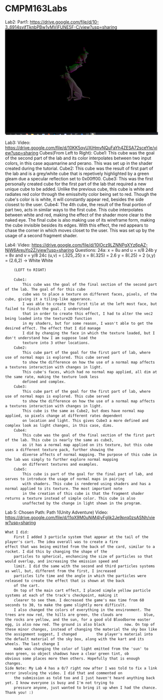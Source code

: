 # CMPM163Labs
Lab2:
	Part1: https://drive.google.com/file/d/10-3_6914svjfTknbPBw1vMViFUNE5F-C/view?usp=sharing
	![](https://github.com/JDamienDuncan/Personal/blob/master/Images/Lab2_Part2.PNG)

Lab3:
	Video: https://drive.google.com/file/d/10KK5qyUXiHmvNQuFaYh4ZESA72sceYle/view?usp=sharing
	Cubes(From Left to Right):
		Cube1: This cube was the goal of the second part of the lab and its color interpolates between 
		       two input colors, in this case aquamarine and perano. This was set up in the shader 
		       created during the tutorial.
		Cube2: This cube was the result of first part of the lab and is a grey/white cube that is 
		       repetively highlighted by a green gleam due a specular reflection set to 0x00ff00.
		Cube3: This was the first personally created cube for the first part of the lab that required
		       a new unique cube to be added. Unlike the previous cube, this cube is white and radiates
		       red color through the emissitvity color being set to red. Though the cube's color is 
		       is white, it will constantly appear red, besides the side closest to the user.
		Cube4: The 4th cube, the result of the final portion of part two, acts in similar ways to the 
		       first cube. This cube interpolates between white and red, making the effect of the 
		       shader more clear to the naked eye. The final cube is also making use of its wireframe
		       form, making the cube invisible besides its edges. With this effect, the red appears
		       to chase the corner in which moves closet to the user. This was set up by the usage of
		       a second fragment shader.  

Lab4:
		Video: https://drive.google.com/file/d/10lOcz9LZNNPgXYz6pAZ-NjW6AreuYo2Z/view?usp=sharing
		Questions:
			24a:
				x = 8u and u = x/8
			24b
				y = 8v and v = y/8
			24c
		        (u,v) = (.325,.25)
				x = 8(.325) = 2.6
				y = 8(.25) = 2
				(x,y) = (2.6,2) -> White
				White
		
		(LEFT to RIGHT)
		
		Cube1:
			This cube was the goal of the final section of the second part of the lab. The goal of for this cube
			cube was to place a texture on different faces, pixels, of the cube, giving it a tiling-like apperance.
			I was able to create the first tile at the left most face, but failed to finish the goal. I understood
			that in order to create this effect, I had to alter the vec2 being loaded into the texture2D function
			in my shaders, but for some reason, I wasn't able to get the desired effect. The effect that I did manage
			I did by changing the face in which the texture loaded, but I don't understand how I am suppose load the 
			texture into 3 other locations. 
		Cube2:
			This cube part of the goal for the first part of lab, where use of normal maps is explored. This cube served
			to show the difference on how the use of a normal map affects a textures interaction with changes in light. 
			This cube's faces, which had no normal map applied, all dim at the same rate, making the texture look less
			defined and complex. 
		Cube3:
			This cube part of the goal for the first part of lab, where use of normal maps is explored. This cube served
			to show the difference on how the use of a normal map affects a textures interaction with changes in light. 
			This cube is the same as Cube2, but does have normal map applied, so pixels change at different rates dependent 
			on location and light. This gives Cube3 a more defined and complex look as light changes, in this case, dims.
		Cube4:
			This cube was the goal of the final section of the first part of the lab. This cube is nearly the same as cube3,
			as it has a normal map applied on its texture, but this cube uses a different texture pack, further showing the
			diverse affects of normal mapping. The purpose of this cube in the lab was simply to further explore normal mapping
			on different textures and examples. 
		Cube5:
			This cube is part of the goal for the final part of lab, and serves to introduce the usage of normal maps in pairing
			with shaders. This cube is rendered using shaders and has a normal applied to its texture. The most important note
			in the creation of this cube is that the fragment shader returns a texture instead of simple color. This cube is also 
			unaffected by the change in light shown in the program. 

Lab 5:
	Chosen Path: Path 1(Unity Adventure)
	Video: https://drive.google.com/file/d/11qX9M0uNjM4lyFgljk2Je9prq0zsASNh/view?usp=sharing
	
	What I did:
		First I added 3 particle system that appear at the tail of the player's cart. The idea overall was to create a fire 			effect that was being emitted from the back of the card, similar to a rocket. I did this by changing the shape of the 
		particles to spherical, enchancing the size of particles so that would overlap, and increasing the emission speed and 
		limit. I did the same with the second and third particles systems as well, but, different from the first, I increased 
		particles life time and the angle in which the particles were released to create the effect that is shown at the back
		of the cart. 
		On top of the main cart effect, I placed simple yellow particle systems at each of the track's checkpoint, making it 
		clearer to see them. I decreased the game's max time from 60 seconds to 30, to make the game slightly more difficult. 
		I also changed the colors of everything in the environment. The trees are now red, the hills are green, the clouds are 			blue, the rocks are yellow, and the sun, for a good old Bloodborne easter egg, is also now red. The ground is also black 		 now. On top of these minor changes, instead of changing the material the sky box like the assignment suggest, I changed 		 the player's material into the default material of the sky box, along with the kart and its wheels. The last change I 
		made was changing the color of light emitted from the 'sun' to neon green, so object shadows have a clear green tint, ob		obvious some places more then others. Hopefully that is enough changes. 
	Side Note: My Lab 4 has a 0/7 right now after I was told to fix a link error involving the video. I did that and commented on 
		the submission as told too and I just haven't heard anything back yet. I know everyone is busy and I'm not trying to
		pressure anyone, just wanted to bring it up when I had the chance. Thank you! :)
